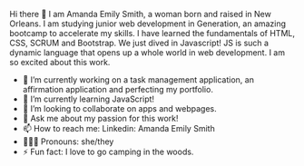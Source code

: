 Hi there 👋
I am Amanda Emily Smith, a woman born and raised in New Orleans. I am studying junior web development in Generation, an amazing bootcamp to accelerate my skills. I have learned the fundamentals of HTML, CSS, SCRUM and Bootstrap. We just dived in Javascript! JS is such a dynamic language that opens up a whole world in web development. I am so excited about this work. 

- 🔭 I’m currently working on a task management application, an affirmation application and perfecting my portfolio.
- 🌱 I’m currently learning JavaScript! 
- 👯 I’m looking to collaborate on apps and webpages.
- 💬 Ask me about my passion for this work!
- 📫 How to reach me: Linkedin: Amanda Emily Smith
- 👩🏾‍🦱 Pronouns: she/they
- ⚡ Fun fact: I love to go camping in the woods. 

<!--
**AmandaEm/AmandaEm** is a ✨ _special_ ✨ repository because its `README.md` (this file) appears on your GitHub profile.
- 🤔 I’m looking for help with creating a portfolio.
Here are some ideas to get you started:

-->
